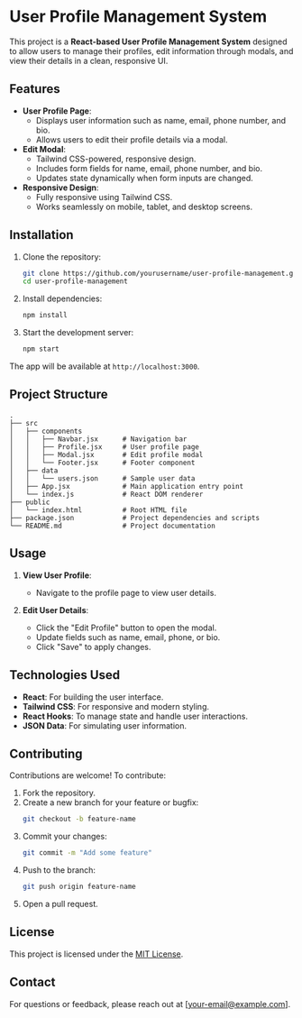 # User Profile Management System

This project is a **React-based User Profile Management System** designed to allow users to manage their profiles, edit information through modals, and view their details in a clean, responsive UI.

## Features

- **User Profile Page**:
  - Displays user information such as name, email, phone number, and bio.
  - Allows users to edit their profile details via a modal.
- **Edit Modal**:
  - Tailwind CSS-powered, responsive design.
  - Includes form fields for name, email, phone number, and bio.
  - Updates state dynamically when form inputs are changed.
- **Responsive Design**:
  - Fully responsive using Tailwind CSS.
  - Works seamlessly on mobile, tablet, and desktop screens.

## Installation

1. Clone the repository:
   ```bash
   git clone https://github.com/yourusername/user-profile-management.git
   cd user-profile-management
   ```

2. Install dependencies:
   ```bash
   npm install
   ```

3. Start the development server:
   ```bash
   npm start
   ```

The app will be available at `http://localhost:3000`.

## Project Structure

```
.
├── src
│   ├── components
│   │   ├── Navbar.jsx      # Navigation bar
│   │   ├── Profile.jsx     # User profile page
│   │   ├── Modal.jsx       # Edit profile modal
│   │   └── Footer.jsx      # Footer component
│   ├── data
│   │   └── users.json      # Sample user data
│   ├── App.jsx             # Main application entry point
│   └── index.js            # React DOM renderer
├── public
│   └── index.html          # Root HTML file
├── package.json            # Project dependencies and scripts
└── README.md               # Project documentation
```

## Usage

1. **View User Profile**:
   - Navigate to the profile page to view user details.

2. **Edit User Details**:
   - Click the "Edit Profile" button to open the modal.
   - Update fields such as name, email, phone, or bio.
   - Click "Save" to apply changes.

## Technologies Used

- **React**: For building the user interface.
- **Tailwind CSS**: For responsive and modern styling.
- **React Hooks**: To manage state and handle user interactions.
- **JSON Data**: For simulating user information.

## Contributing

Contributions are welcome! To contribute:

1. Fork the repository.
2. Create a new branch for your feature or bugfix:
   ```bash
   git checkout -b feature-name
   ```
3. Commit your changes:
   ```bash
   git commit -m "Add some feature"
   ```
4. Push to the branch:
   ```bash
   git push origin feature-name
   ```
5. Open a pull request.

## License

This project is licensed under the [MIT License](LICENSE).

## Contact

For questions or feedback, please reach out at [your-email@example.com].
